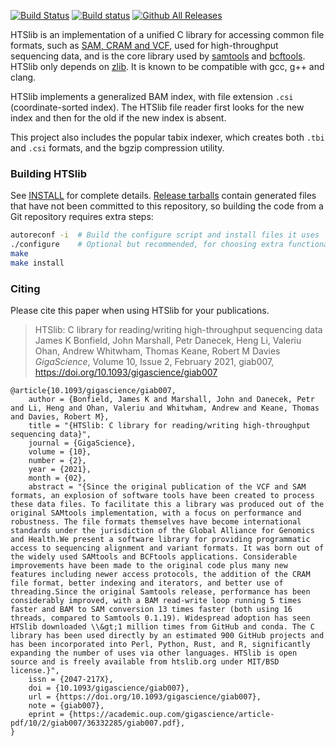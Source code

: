[![Build Status](https://api.cirrus-ci.com/github/samtools/htslib.svg?branch=develop)](https://cirrus-ci.com/github/samtools/htslib)
[![Build status](https://github.com/samtools/htslib/actions/workflows/windows-build.yml/badge.svg)](https://github.com/samtools/htslib/actions/workflows/windows-build.yml?query=branch%3Adevelop)
[![Github All Releases](https://img.shields.io/github/downloads/samtools/htslib/total.svg)](https://github.com/samtools/htslib)

HTSlib is an implementation of a unified C library for accessing common file
formats, such as [SAM, CRAM and VCF][1], used for high-throughput sequencing
data, and is the core library used by [samtools][2] and [bcftools][3].
HTSlib only depends on [zlib][4].
It is known to be compatible with gcc, g++ and clang.

HTSlib implements a generalized BAM index, with file extension `.csi`
(coordinate-sorted index). The HTSlib file reader first looks for the new index
and then for the old if the new index is absent.

This project also includes the popular tabix indexer, which creates both `.tbi`
and `.csi` formats, and the bgzip compression utility.

[1]: http://samtools.github.io/hts-specs/
[2]: http://github.com/samtools/samtools
[3]: http://samtools.github.io/bcftools/
[4]: http://zlib.net/

### Building HTSlib

See [INSTALL](INSTALL) for complete details.
[Release tarballs][download] contain generated files that have not been
committed to this repository, so building the code from a Git repository
requires extra steps:

```sh
autoreconf -i  # Build the configure script and install files it uses
./configure    # Optional but recommended, for choosing extra functionality
make
make install
```

[download]: http://www.htslib.org/download/

### Citing

Please cite this paper when using HTSlib for your publications.

> HTSlib: C library for reading/writing high-throughput sequencing data </br>
> James K Bonfield, John Marshall, Petr Danecek, Heng Li, Valeriu Ohan, Andrew Whitwham, Thomas Keane, Robert M Davies </br>
> _GigaScience_, Volume 10, Issue 2, February 2021, giab007, https://doi.org/10.1093/gigascience/giab007

```
@article{10.1093/gigascience/giab007,
    author = {Bonfield, James K and Marshall, John and Danecek, Petr and Li, Heng and Ohan, Valeriu and Whitwham, Andrew and Keane, Thomas and Davies, Robert M},
    title = "{HTSlib: C library for reading/writing high-throughput sequencing data}",
    journal = {GigaScience},
    volume = {10},
    number = {2},
    year = {2021},
    month = {02},
    abstract = "{Since the original publication of the VCF and SAM formats, an explosion of software tools have been created to process these data files. To facilitate this a library was produced out of the original SAMtools implementation, with a focus on performance and robustness. The file formats themselves have become international standards under the jurisdiction of the Global Alliance for Genomics and Health.We present a software library for providing programmatic access to sequencing alignment and variant formats. It was born out of the widely used SAMtools and BCFtools applications. Considerable improvements have been made to the original code plus many new features including newer access protocols, the addition of the CRAM file format, better indexing and iterators, and better use of threading.Since the original Samtools release, performance has been considerably improved, with a BAM read-write loop running 5 times faster and BAM to SAM conversion 13 times faster (both using 16 threads, compared to Samtools 0.1.19). Widespread adoption has seen HTSlib downloaded \\&gt;1 million times from GitHub and conda. The C library has been used directly by an estimated 900 GitHub projects and has been incorporated into Perl, Python, Rust, and R, significantly expanding the number of uses via other languages. HTSlib is open source and is freely available from htslib.org under MIT/BSD license.}",
    issn = {2047-217X},
    doi = {10.1093/gigascience/giab007},
    url = {https://doi.org/10.1093/gigascience/giab007},
    note = {giab007},
    eprint = {https://academic.oup.com/gigascience/article-pdf/10/2/giab007/36332285/giab007.pdf},
}
```
